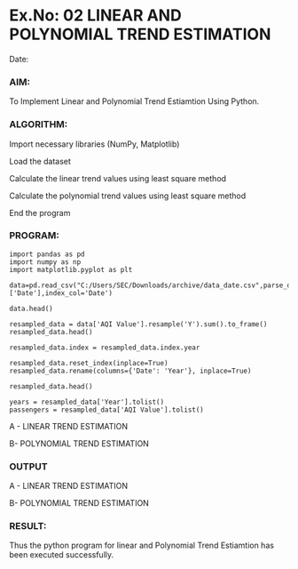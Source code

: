 # Ex.No: 02 LINEAR AND POLYNOMIAL TREND ESTIMATION
Date:
### AIM:
To Implement Linear and Polynomial Trend Estiamtion Using Python.

### ALGORITHM:
Import necessary libraries (NumPy, Matplotlib)

Load the dataset

Calculate the linear trend values using least square method

Calculate the polynomial trend values using least square method

End the program
### PROGRAM:

```
import pandas as pd
import numpy as np
import matplotlib.pyplot as plt

data=pd.read_csv("C:/Users/SEC/Downloads/archive/data_date.csv",parse_dates=['Date'],index_col='Date')

data.head()

resampled_data = data['AQI Value'].resample('Y').sum().to_frame()
resampled_data.head()

resampled_data.index = resampled_data.index.year

resampled_data.reset_index(inplace=True)
resampled_data.rename(columns={'Date': 'Year'}, inplace=True)

resampled_data.head()

years = resampled_data['Year'].tolist()
passengers = resampled_data['AQI Value'].tolist()

```

A - LINEAR TREND ESTIMATION

B- POLYNOMIAL TREND ESTIMATION

### OUTPUT
A - LINEAR TREND ESTIMATION

B- POLYNOMIAL TREND ESTIMATION

### RESULT:
Thus the python program for linear and Polynomial Trend Estiamtion has been executed successfully.

